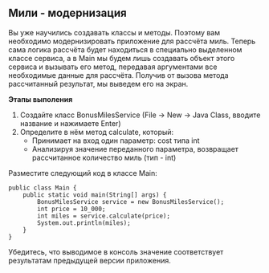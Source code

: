 ## Мили - модернизация

Вы уже научились создавать классы и методы. Поэтому вам необходимо модернизировать приложение для рассчёта миль. Теперь сама логика рассчёта будет находиться в специально выделенном классе сервиса, а в Main мы будем лишь создавать объект этого сервиса и вызывать его метод, передавая аргументами все необходимые данные для рассчёта. Получив от вызова метода рассчитанный результат, мы выведем его на экран.

**Этапы выполения**

1. Создайте класс BonusMilesService (File -> New -> Java Class, вводите название и нажимаете Enter)
2. Определите в нём метод calculate, который:
    * Принимает на вход один параметр: cost типа int
    * Анализируя значение переданного параметра, возвращает рассчитанное количество миль (тип - int)

Разместите следующий код в классе Main:

```
public class Main {
    public static void main(String[] args) {
        BonusMilesService service = new BonusMilesService();
        int price = 10_000;
        int miles = service.calculate(price);
        System.out.println(miles);
    }
}
```
Убедитесь, что выводимое в консоль значение соответствует результатам предыдущей версии приложения.
